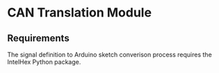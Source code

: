 CAN Translation Module
=========================

## Requirements

The signal definition to Arduino sketch converison process requires the IntelHex
Python package.
